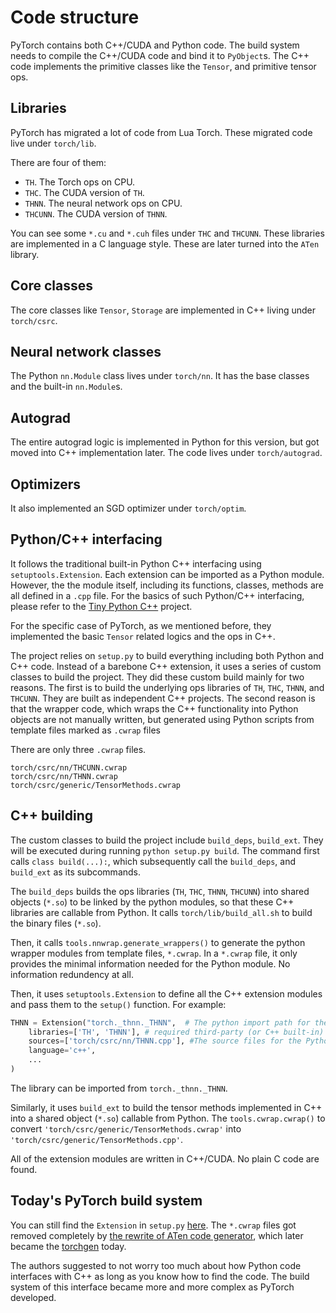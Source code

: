 # Code structure

PyTorch contains both C++/CUDA and Python code.
The build system needs to compile the C++/CUDA code and bind it to `PyObject`s.
The C++ code implements the primitive classes like the `Tensor`, and primitive tensor ops.

## Libraries

PyTorch has migrated a lot of code from Lua Torch.
These migrated code live under `torch/lib`.

There are four of them:
* `TH`. The Torch ops on CPU.
* `THC`. The CUDA version of `TH`.
* `THNN`. The neural network ops on CPU.
* `THCUNN`. The CUDA version of `THNN`.

You can see some `*.cu` and `*.cuh` files under `THC` and `THCUNN`.
These libraries are implemented in a C language style.
These are later turned into the `ATen` library.

## Core classes

The core classes like `Tensor`, `Storage` are implemented in C++ living under `torch/csrc`.

## Neural network classes

The Python `nn.Module` class lives under `torch/nn`.
It has the base classes and the built-in `nn.Module`s.

## Autograd

The entire autograd logic is implemented in Python for this version, but got moved into C++ implementation later.
The code lives under `torch/autograd`.

## Optimizers

It also implemented an SGD optimizer under `torch/optim`.

## Python/C++ interfacing

It follows the traditional built-in Python C++ interfacing using `setuptools.Extension`.
Each extension can be imported as a Python module.
However, the the module itself, including its functions, classes, methods are all defined in a `.cpp` file.
For the basics of such Python/C++ interfacing, please refer to the [Tiny Python C++](https://github.com/haifeng-jin/tiny-py-cpp) project.

For the specific case of PyTorch, as we mentioned before,
they implemented the basic `Tensor` related logics and the ops in C++.

The project relies on `setup.py` to build everything including both Python and C++ code.
Instead of a barebone C++ extension, it uses a series of custom classes to build the project.
They did these custom build mainly for two reasons.
The first is to build the underlying ops libraries of `TH`, `THC`, `THNN`, and `THCUNN`.
They are built as independent C++ projects.
The second reason is that the wrapper code, which wraps the C++ functionality into Python objects are not manually written,
but generated using Python scripts from template files marked as `.cwrap` files

There are only three `.cwrap` files.

```
torch/csrc/nn/THCUNN.cwrap
torch/csrc/nn/THNN.cwrap
torch/csrc/generic/TensorMethods.cwrap
```


## C++ building

The custom classes to build the project include `build_deps`, `build_ext`.
They will be executed during running `python setup.py build`.
The command first calls `class build(...):`, which subsequently call the `build_deps`, and `build_ext` as its subcommands.

The `build_deps` builds the ops libraries (`TH`, `THC`, `THNN`, `THCUNN`) into
shared objects (`*.so`) to be linked by the python modules, so that these C++ libraries are callable from Python.
It calls `torch/lib/build_all.sh` to build the binary files (`*.so`).

Then, it calls `tools.nnwrap.generate_wrappers()` to generate the python wrapper modules from template files, `*.cwrap`.
In a `*.cwrap` file, it only provides the minimal information needed for the Python module.
No information redundency at all.

Then, it uses `setuptools.Extension` to define all the C++ extension modules and pass them to the `setup()` function.
For example:

```py
THNN = Extension("torch._thnn._THNN",  # The python import path for the module
    libraries=['TH', 'THNN'], # required third-party (or C++ built-in) libraries
    sources=['torch/csrc/nn/THNN.cpp'], #The source files for the Python module. This is the generated file.
    language='c++',
    ...
)
```

The library can be imported from `torch._thnn._THNN`.

Similarly, it uses `build_ext` to build the tensor methods implemented in C++ into a shared object (`*.so`) callable from Python.
The `tools.cwrap.cwrap()` to convert `'torch/csrc/generic/TensorMethods.cwrap'` into `'torch/csrc/generic/TensorMethods.cpp'`.

All of the extension modules are written in C++/CUDA. No plain C code are found.

## Today's PyTorch build system

You can still find the `Extension` in `setup.py` [here](https://github.com/pytorch/pytorch/blob/v2.6.0/setup.py#L1025).
The `*.cwrap` files got removed completely by [the rewrite of ATen code generator](https://github.com/pytorch/pytorch/pull/42629),
which later became the [torchgen](https://github.com/pytorch/pytorch/tree/v2.6.0/torchgen) today.

The authors suggested to not worry too much about how Python code interfaces with C++ as long as you know how to find the code.
The build system of this interface became more and more complex as PyTorch developed.

